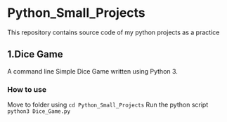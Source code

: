 # Python_Small_Projects
This repository contains source code of my python projects as a practice

## 1.Dice Game

A command line Simple Dice Game written using Python 3.

### How to use
 
 Move to folder using 
 ```cd Python_Small_Projects```
 Run the python script
 ```python3 Dice_Game.py```
 
